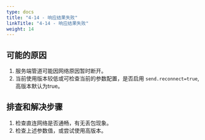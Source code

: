 ```yaml
---
type: docs
title: "4-14 - 响应结果失败"
linkTitle: "4-14 - 响应结果失败"
weight: 14
---
```


## 可能的原因

1. 服务端管道可能因网络原因暂时断开。
2. 当前使用版本较低或可检查当前的参数配置，是否启用 `send.reconnect=true`,高版本默认为true。

## 排查和解决步骤

1. 检查直连网络是否通畅，有无丢包现象。
2. 检查上述参数值，或尝试使用高版本。

<p style="margin-top: 3rem;"> </p>
